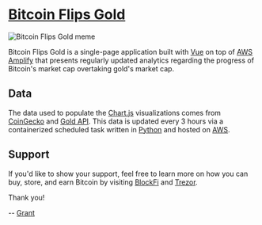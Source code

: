 # [Bitcoin Flips Gold](https://bitcoinflips.gold/)

![Bitcoin Flips Gold meme](https://bitcoinflips.gold/bitcoin-flips-gold-meme.png)

Bitcoin Flips Gold is a single-page application built with [Vue](https://vuejs.org/) on top of [AWS Amplify](https://aws.amazon.com/amplify/) that presents regularly updated analytics regarding the progress of Bitcoin's market cap overtaking gold's market cap.

## Data

The data used to populate the [Chart.js](https://www.chartjs.org/) visualizations comes from [CoinGecko](https://www.coingecko.com/) and [Gold API](https://www.goldapi.io/). This data is updated every 3 hours via a containerized scheduled task written in [Python](https://www.python.org/) and hosted on [AWS](https://aws.amazon.com/).

## Support

If you'd like to show your support, feel free to learn more on how you can buy, store, and earn Bitcoin by visiting [BlockFi](https://blockfi.mxuy67.net/RyPZGa) and [Trezor](https://shop.trezor.io/product/trezor-model-t?offer_id=15&aff_id=6445).

Thank you!

-- [Grant](https://www.linkedin.com/in/grantbartel/)
